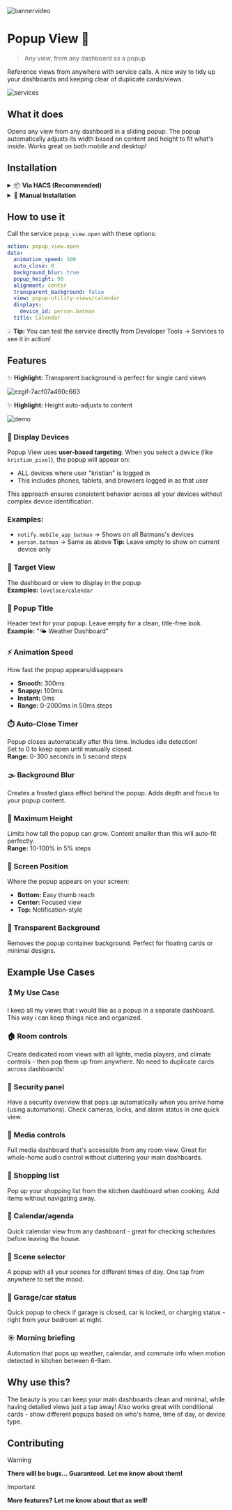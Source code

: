![bannervideo](https://github.com/user-attachments/assets/ebe77dd2-13c4-4859-8faa-dcefb703c14d)

# Popup View 🎉
> Any view, from any dashboard as a popup

Reference views from anywhere with service calls. A nice way to tidy up your dashboards and keeping clear of duplicate cards/views.

![services](https://github.com/user-attachments/assets/12821e88-245b-41e8-8547-3fae8d3f5d8e)

## What it does
Opens any view from any dashboard in a sliding popup. The popup automatically adjusts its width based on content and height to fit what's inside. Works great on both mobile and desktop!

## Installation

<details>
<summary>📦 <b>Via HACS (Recommended)</b></summary>

1. Open HACS in your Home Assistant instance
2. Click on "Integrations"
3. Click the three dots in the top right corner and select "Custom repositories"
4. Add this repository URL: `https://github.com/YOUR_USERNAME/popup-view`
5. Select "Integration" as the category
6. Click "Add"
7. Find "Popup View" in the integrations list and click "Download"
8. Restart Home Assistant
9. Add the integration in Settings->Devices & services.

</details>

<details>
<summary>🔧 <b>Manual Installation</b></summary>

1. Copy the `popup_view` folder to your `custom_components` directory
2. Restart Home Assistant
3. Done! No configuration needed

</details>


## How to use it

Call the service `popup_view.open` with these options:

```yaml
action: popup_view.open
data:
  animation_speed: 300
  auto_close: 0
  background_blur: true
  popup_height: 90
  alignment: center
  transparent_background: false
  view: popup-utility-views/calendar
  displays:
    device_id: person.batman
  title: Calendar

```

💡 **Tip:** You can test the service directly from Developer Tools → Services to see it in action!

## Features

✨ **Highlight:** Transparent background is perfect for single card views

![ezgif-7acf07a460c663](https://github.com/user-attachments/assets/8c233d27-a8d4-4384-ac4c-594d62f712ec)

✨ **Highlight:** Height auto-adjusts to content

![demo](https://github.com/user-attachments/assets/71047483-51f2-433e-b6b7-7a5664da8bf3)

### 📱 Display Devices
Popup View uses **user-based targeting**. When you select a device (like `kristian_pixel`), the popup will appear on:
- ALL devices where user "kristian" is logged in
- This includes phones, tablets, and browsers logged in as that user

This approach ensures consistent behavior across all your devices without complex device identification.

### Examples:
- `notify.mobile_app_batman` → Shows on all Batmans's devices
- `person.batman` → Same as above
**Tip:** Leave empty to show on current device only

### 🎯 Target View
The dashboard or view to display in the popup  
**Examples:** `lovelace/calendar`

### 📝 Popup Title
Header text for your popup. Leave empty for a clean, title-free look.  
**Example:** "🌤️ Weather Dashboard"

### ⚡ Animation Speed
How fast the popup appears/disappears
- **Smooth:** 300ms
- **Snappy:** 100ms
- **Instant:** 0ms
- **Range:** 0-2000ms in 50ms steps

### ⏱️ Auto-Close Timer
Popup closes automatically after this time. Includes idle detection!  
Set to 0 to keep open until manually closed.  
**Range:** 0-300 seconds in 5 second steps

### 🌫️ Background Blur
Creates a frosted glass effect behind the popup. Adds depth and focus to your popup content.

### 📏 Maximum Height
Limits how tall the popup can grow. Content smaller than this will auto-fit perfectly.  
**Range:** 10-100% in 5% steps

### 📍 Screen Position
Where the popup appears on your screen:
- **Bottom:** Easy thumb reach
- **Center:** Focused view
- **Top:** Notification-style

### 👻 Transparent Background
Removes the popup container background. Perfect for floating cards or minimal designs.

## Example Use Cases

### 🏌️ My Use Case
I keep all my views that i would like as a popup in a separate dashboard. This way i can keep things nice and organized. 

### 🏠 Room controls
Create dedicated room views with all lights, media players, and climate controls - then pop them up from anywhere. No need to duplicate cards across dashboards!

### 🔐 Security panel
Have a security overview that pops up automatically when you arrive home (using automations). Check cameras, locks, and alarm status in one quick view.

### 🎵 Media controls
Full media dashboard that's accessible from any room view. Great for whole-home audio control without cluttering your main dashboards.

### 🛒 Shopping list
Pop up your shopping list from the kitchen dashboard when cooking. Add items without navigating away.

### 📅 Calendar/agenda
Quick calendar view from any dashboard - great for checking schedules before leaving the house.

### 🎨 Scene selector
A popup with all your scenes for different times of day. One tap from anywhere to set the mood.

### 🚗 Garage/car status
Quick popup to check if garage is closed, car is locked, or charging status - right from your bedroom at night.

### ☀️ Morning briefing
Automation that pops up weather, calendar, and commute info when motion detected in kitchen between 6-9am.

## Why use this?
The beauty is you can keep your main dashboards clean and minimal, while having detailed views just a tap away! Also works great with conditional cards - show different popups based on who's home, time of day, or device type.

## Contributing

> [!WARNING]
> **There will be bugs… Guaranteed.** 
> **Let me know about them!**


> [!IMPORTANT]
> **More features?**
**Let me know about that as well!**


